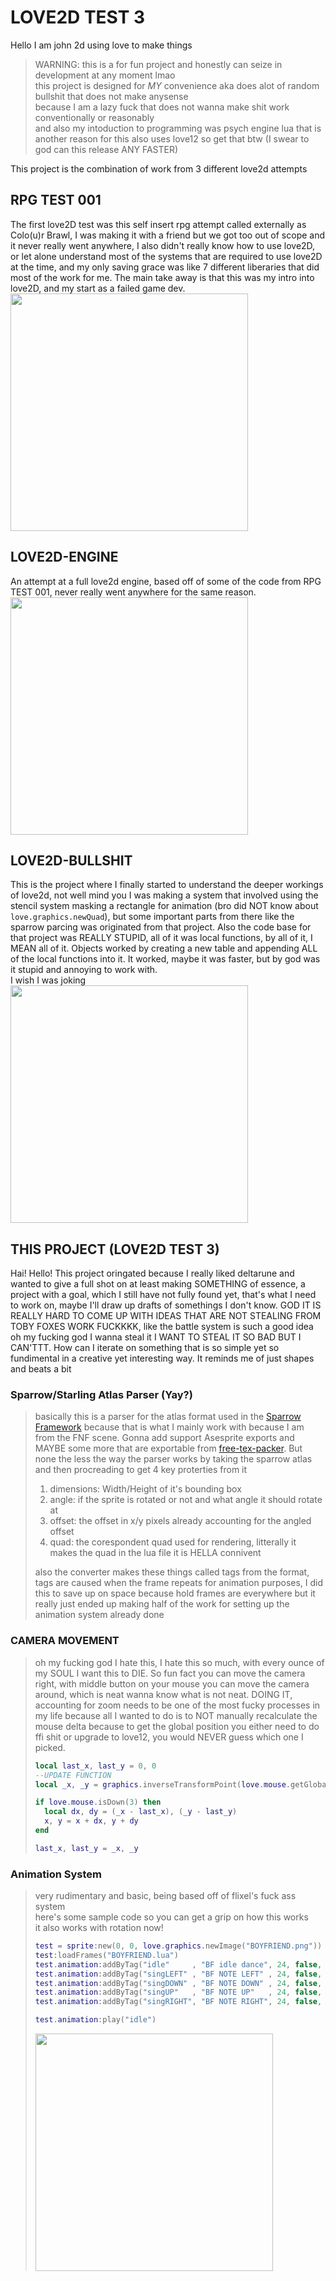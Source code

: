# LOVE2D TEST 3
Hello I am john 2d using love to make things  

> WARNING: this is a for fun project and honestly can seize in development at any moment lmao  
this project is designed for *MY* convenience   aka does alot of random bullshit that does not make anysense  
because I am a lazy fuck that does not wanna make shit work conventionally or reasonably  
and also my intoduction to programming was psych engine lua that is another reason for this
also uses love12 so get that btw (I swear to god can this release ANY FASTER)

This project is the combination of work from 3 different love2d attempts
## RPG TEST 001
The first love2D test was this self insert rpg attempt called externally as Colo(u)r Brawl, I was making it with a friend but we got too out of scope and it never really went anywhere, I also didn't really know how to use love2D, or let alone understand most of the systems that are required to use love2D at the time, and my only saving grace was like 7 different liberaries that did most of the work for me. The main take away is that this was my intro into love2D, and my start as a failed game dev.  
<img src="https://github.com/user-attachments/assets/ad3bd460-8074-4bb9-ad9d-88bdab3e6a37" width="380">
## LOVE2D-ENGINE
An attempt at a full love2d engine, based off of some of the code from RPG TEST 001, never really went anywhere for the same reason.  
<img src="https://github.com/user-attachments/assets/cbc3f9b3-417f-4496-9c65-cfbe3ec1f0eb" width="380">

## LOVE2D-BULLSHIT
This is the project where I finally started to understand the deeper workings of love2d, not well mind you I was making a system that involved using the stencil system masking a rectangle for animation (bro did NOT know about `love.graphics.newQuad`), but some important parts from there like the sparrow parcing was originated from that project. Also the code base for that project was REALLY STUPID, all of it was local functions, by all of it, I MEAN all of it. Objects worked by creating a new table and appending ALL of the local functions into it. It worked, maybe it was faster, but by god was it stupid and annoying to work with.  
I wish I was joking  
<img src="https://github.com/user-attachments/assets/01585b97-d588-4b17-aa9d-ff64ac24d132" width="380">

## THIS PROJECT (LOVE2D TEST 3)
Hai! Hello! This project oringated because I really liked deltarune and wanted to give a full shot on at least making SOMETHING of essence, a project with a goal, which I still have not fully found yet, that's what I need to work on, maybe I'll draw up drafts of somethings I don't know. GOD IT IS REALLY HARD TO COME UP WITH IDEAS THAT ARE NOT STEALING FROM TOBY FOXES WORK FUCKKKK, like the battle system is such a good idea oh my fucking god I wanna steal it I WANT TO STEAL IT SO BAD BUT I CAN'TTT. How can I iterate on something that is so simple yet so fundimental in a creative yet interesting way. It reminds me of just shapes and beats a bit  

### Sparrow/Starling Atlas Parser (Yay?)
> basically this is a parser for the atlas format used in the [Sparrow Framework](https://www.sparrow-framework.org) because that is what I mainly work with because I am from the FNF scene. Gonna add support Asesprite exports and MAYBE some more that are exportable from [free-tex-packer](https://free-tex-packer.com/app/). But none the less the way the parser works by taking the sparrow atlas and then procreading to get 4 key proterties from it
> 1. dimensions: Width/Height of it's bounding box  
> 2. angle: if the sprite is rotated or not and what angle it should rotate at  
> 3. offset: the offset in x/y pixels already accounting for the angled offset  
> 4. quad: the corespondent quad used for rendering, litterally it makes the quad in the lua file it is HELLA connivent   
>
> also the converter makes these things called tags from the format, tags are caused when the frame repeats for animation purposes, I did this to save up on space because hold frames are everywhere but it really just ended up making half of the work for setting up the animation system already done

### CAMERA MOVEMENT
> oh my fucking god I hate this, I hate this so much, with every ounce of my SOUL I want this to DIE. So fun fact you can move the camera right, with middle button on your mouse you can move the camera around, which is neat wanna know what is not neat. DOING IT, accounting for zoom needs to be one of the most fucky processes in my life because all I wanted to do is to NOT manually recalculate the mouse delta because to get the global position you either need to do ffi shit or upgrade to love12, you would NEVER guess which one I picked.
> ```lua
>local last_x, last_y = 0, 0
>--UPDATE FUNCTION
>local _x, _y = graphics.inverseTransformPoint(love.mouse.getGlobalPosition())
>
>if love.mouse.isDown(3) then
>	local dx, dy = (_x - last_x), (_y - last_y)
>	x, y = x + dx, y + dy
>end
>
>last_x, last_y = _x, _y
>```

### Animation System 
> very rudimentary and basic, being based off of flixel's fuck ass system  
> here's some sample code so you can get a grip on how this works  
> it also works with rotation now!  
> ```lua
>test = sprite:new(0, 0, love.graphics.newImage("BOYFRIEND.png")) ---@type sprite
>test:loadFrames("BOYFRIEND.lua")
>test.animation:addByTag("idle"     , "BF idle dance", 24, false, {-5 ,  0})
>test.animation:addByTag("singLEFT" , "BF NOTE LEFT" , 24, false, { 5 , -6})
>test.animation:addByTag("singDOWN" , "BF NOTE DOWN" , 24, false, {-20, -51})
>test.animation:addByTag("singUP"   , "BF NOTE UP"   , 24, false, {-46,  27})
>test.animation:addByTag("singRIGHT", "BF NOTE RIGHT", 24, false, {-48, -7})
>
>test.animation:play("idle")
>```
> <img src="https://github.com/user-attachments/assets/21247d90-1d5a-45d9-8f9b-2296d4cc20d3" width="380">
